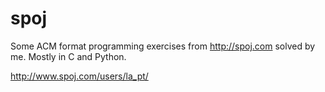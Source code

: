 spoj
====

Some ACM format programming exercises from http://spoj.com solved by me. Mostly in C and Python.

http://www.spoj.com/users/la_pt/
